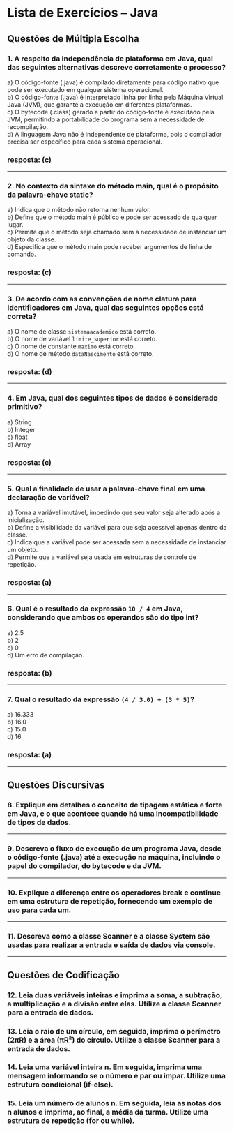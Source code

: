 # Lista de Exercícios – Java

## Questões de Múltipla Escolha

### **1. A respeito da independência de plataforma em Java, qual das seguintes alternativas descreve corretamente o processo?**  
a) O código-fonte (.java) é compilado diretamente para código nativo que pode ser executado em qualquer sistema operacional.  
b) O código-fonte (.java) é interpretado linha por linha pela Máquina Virtual Java (JVM), que garante a execução em diferentes plataformas.  
c) O bytecode (.class) gerado a partir do código-fonte é executado pela JVM, permitindo a portabilidade do programa sem a necessidade de recompilação.  
d) A linguagem Java não é independente de plataforma, pois o compilador precisa ser específico para cada sistema operacional.  

### resposta: (c)

---

### **2. No contexto da sintaxe do método main, qual é o propósito da palavra-chave static?**  
a) Indica que o método não retorna nenhum valor.  
b) Define que o método main é público e pode ser acessado de qualquer lugar.  
c) Permite que o método seja chamado sem a necessidade de instanciar um objeto da classe.  
d) Especifica que o método main pode receber argumentos de linha de comando.  

### resposta: (c)

---

### **3. De acordo com as convenções de nome clatura para identificadores em Java, qual das seguintes opções está correta?**  
a) O nome de classe `sistemaacademico` está correto.  
b) O nome de variável `limite_superior` está correto.  
c) O nome de constante `maximo` está correto.  
d) O nome de método `dataNascimento` está correto.  

### resposta: (d)

---

### **4. Em Java, qual dos seguintes tipos de dados é considerado primitivo?**  
a) String  
b) Integer  
c) float  
d) Array  

### resposta: (c)

---

### **5. Qual a finalidade de usar a palavra-chave final em uma declaração de variável?**  
a) Torna a variável imutável, impedindo que seu valor seja alterado após a inicialização.  
b) Define a visibilidade da variável para que seja acessível apenas dentro da classe.  
c) Indica que a variável pode ser acessada sem a necessidade de instanciar um objeto.  
d) Permite que a variável seja usada em estruturas de controle de repetição.  

### resposta: (a)

---

### **6. Qual é o resultado da expressão `10 / 4` em Java, considerando que ambos os operandos são do tipo int?**  
a) 2.5  
b) 2  
c) 0  
d) Um erro de compilação.  

### resposta: (b)

---

### **7. Qual o resultado da expressão `(4 / 3.0) + (3 * 5)`?**  
a) 16.333  
b) 16.0  
c) 15.0  
d) 16  

### resposta: (a)

---

## Questões Discursivas

### **8. Explique em detalhes o conceito de tipagem estática e forte em Java, e o que acontece quando há uma incompatibilidade de tipos de dados.**

---

### **9. Descreva o fluxo de execução de um programa Java, desde o código-fonte (.java) até a execução na máquina, incluindo o papel do compilador, do bytecode e da JVM.**

---

### **10. Explique a diferença entre os operadores break e continue em uma estrutura de repetição, fornecendo um exemplo de uso para cada um.**

---

### **11. Descreva como a classe Scanner e a classe System são usadas para realizar a entrada e saída de dados via console.**

---

## Questões de Codificação

### **12. Leia duas variáveis inteiras e imprima a soma, a subtração, a multiplicação e a divisão entre elas. Utilize a classe Scanner para a entrada de dados.**

### **13. Leia o raio de um círculo, em seguida, imprima o perímetro (2πR) e a área (πR²) do círculo. Utilize a classe Scanner para a entrada de dados.**

### **14. Leia uma variável inteira n. Em seguida, imprima uma mensagem informando se o número é par ou ímpar. Utilize uma estrutura condicional (if-else).**

### **15. Leia um número de alunos n. Em seguida, leia as notas dos n alunos e imprima, ao final, a média da turma. Utilize uma estrutura de repetição (for ou while).**
